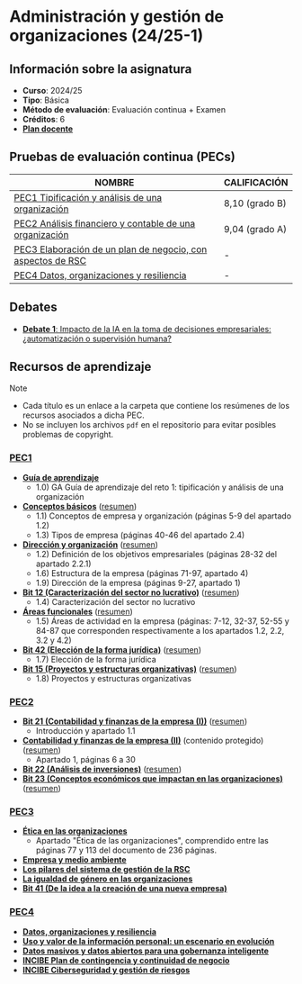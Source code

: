 # Administración y gestión de organizaciones (24/25-1)

## Información sobre la asignatura

- **Curso**: 2024/25
- **Tipo**: Básica
- **Método de evaluación**: Evaluación continua + Examen
- **Créditos**: 6
- [**Plan docente**](https://cv.uoc.edu/tren/trenacc/web/GAT_EXP.PLANDOCENTE?any_academico=20241&cod_asignatura=75.556&idioma=CAS&pagina=PD_PREV_PORTAL)

## Pruebas de evaluación continua (PECs)

| NOMBRE                                                              | CALIFICACIÓN   |
|---------------------------------------------------------------------|----------------|
| [PEC1 Tipificación y análisis de una organización](PEC1)            | 8,10 (grado B) |
| [PEC2 Análisis financiero y contable de una organización](PEC2)     | 9,04 (grado A) |
| [PEC3 Elaboración de un plan de negocio, con aspectos de RSC](PEC3) | -              |
| [PEC4 Datos, organizaciones y resiliencia](PEC4)                    | -              |

## Debates

- [**Debate 1**: Impacto de la IA en la toma de decisiones empresariales: ¿automatización o supervisión humana?](Debate1)

## Recursos de aprendizaje

>[!NOTE]
>- Cada título es un enlace a la carpeta que contiene los resúmenes de los recursos asociados a dicha PEC.
>- No se incluyen los archivos `pdf` en el repositorio para evitar posibles problemas de copyright.

### [PEC1](./PEC1/Recursos)

- [**Guía de aprendizaje**](https://materials.campus.uoc.edu/daisy/Materials/PID_00295192/pdf/PID_00295192.pdf)
	- 1.0) GA Guía de aprendizaje del reto 1: tipificación y análisis de una organización
- [**Conceptos básicos**](https://materials.campus.uoc.edu/daisy/Materials/PID_00200485/pdf/PID_00200479.pdf) ([resumen](https://github.com/HenestrosaDev/uoc-ingenieria-informatica/blob/main/Administraci%C3%B3n%20y%20gesti%C3%B3n%20de%20organizaciones/PEC1/Recursos/Conceptos%20b%C3%A1sicos%20(resumen%20para%20PEC1).md))
	- 1.1) Conceptos de empresa y organización (páginas 5-9 del apartado 1.2) 
	- 1.3) Tipos de empresa (páginas 40-46 del apartado 2.4)
- [**Dirección y organización**](https://materials.campus.uoc.edu/daisy/Materials/PID_00200484/pdf/PID_00200480.pdf) ([resumen](https://github.com/HenestrosaDev/uoc-ingenieria-informatica/blob/main/Administraci%C3%B3n%20y%20gesti%C3%B3n%20de%20organizaciones/PEC1/Recursos/Direcci%C3%B3n%20y%20organizaci%C3%B3n%20(resumen%20para%20PEC1).md))
	- 1.2) Definición de los objetivos empresariales (páginas 28-32 del apartado 2.2.1)
	- 1.6) Estructura de la empresa (páginas 71-97, apartado 4)
	- 1.9) Dirección de la empresa (páginas 9-27, apartado 1)
- [**Bit 12 (Caracterización del sector no lucrativo)**](https://campus.uoc.edu/autors/MostraPDFMaterialAction.do?id=151490&hash=48756e1f2d49fa4d05082a71834690de5a91a74a9e582e1d1a843bb63440cc51) ([resumen](https://github.com/HenestrosaDev/uoc-ingenieria-informatica/blob/main/Administraci%C3%B3n%20y%20gesti%C3%B3n%20de%20organizaciones/PEC1/Recursos/Bit%2012%20(caracterizaci%C3%B3n%20del%20sector%20no%20lucrativo)%20(resumen).md))
	- 1.4) Caracterización del sector no lucrativo
- [**Áreas funcionales**](https://materials.campus.uoc.edu/daisy/Materials/PID_00200486/pdf/PID_00200478.pdf) ([resumen](https://github.com/HenestrosaDev/uoc-ingenieria-informatica/blob/main/Administraci%C3%B3n%20y%20gesti%C3%B3n%20de%20organizaciones/PEC1/Recursos/%C3%81reas%20funcionales%20(recursos%20humanos)%20(resumen%20para%20PEC1).md))
	- 1.5) Áreas de actividad en la empresa (páginas: 7-12, 32-37, 52-55 y 84-87 que corresponden respectivamente a los apartados 1.2, 2.2, 3.2 y 4.2)
- [**Bit 42 (Elección de la forma jurídica)**](https://campus.uoc.edu/autors/MostraPDFMaterialAction.do?id=263175&hash=889f6bf2bacd51622901535a21aafe91d1eab521c9bcf0040fc4e03354eb14c8) ([resumen](https://github.com/HenestrosaDev/uoc-ingenieria-informatica/blob/main/Administraci%C3%B3n%20y%20gesti%C3%B3n%20de%20organizaciones/PEC1/Recursos/Bit%2042%20(elecci%C3%B3n%20de%20la%20forma%20jur%C3%ADdica)%20(resumen).md))
	- 1.7) Elección de la forma jurídica
- [**Bit 15 (Proyectos y estructuras organizativas)**](https://campus.uoc.edu/autors/MostraPDFMaterialAction.do?id=151497&hash=1c1d4b91d5b3515fa3cb83ca2e2d84d43fa76da4531b65378a46896bbff3c249) ([resumen](https://github.com/HenestrosaDev/uoc-ingenieria-informatica/blob/main/Administraci%C3%B3n%20y%20gesti%C3%B3n%20de%20organizaciones/PEC1/Recursos/Bit%2015%20(proyectos%20y%20estructuras%20organizativas)%20(resumen).md))
	- 1.8) Proyectos y estructuras organizativas

### [PEC2](./PEC2/Recursos)

- [**Bit 21 (Contabilidad y finanzas de la empresa (I))**](http://cvapp.uoc.edu/autors/MostraPDFMaterialAction.do?id=263179&hash=1a0968aafeee5f7362c6a75eff9e5f2d44dad0c2f5ebe3e293116b24e5762337) ([resumen](https://github.com/HenestrosaDev/uoc-ingenieria-informatica/blob/main/Administraci%C3%B3n%20y%20gesti%C3%B3n%20de%20organizaciones/PEC2/Recursos/Bit%2021%20(Contabilidad%20y%20finanzas%20de%20la%20empresa%20(I))%20(resumen).md))
	- Introducción y apartado 1.1
- [**Contabilidad y finanzas de la empresa (II)**](https://protected-content.ftp.uoc.edu/biblioteca/prestatgeries/05556_75556/90521.pdf) (contenido protegido) ([resumen](https://github.com/HenestrosaDev/uoc-ingenieria-informatica/blob/main/Administraci%C3%B3n%20y%20gesti%C3%B3n%20de%20organizaciones/PEC2/Recursos/Contabilidad%20y%20finanzas%20de%20la%20empresa%20(II)%20(resumen).md))
	- Apartado 1, páginas 6 a 30
- [**Bit 22 (Análisis de inversiones)**](http://cvapp.uoc.edu/autors/MostraPDFMaterialAction.do?id=263181&hash=4c5f222055ec6ceb4523f0adfd2afc2cba2d41ca2646c41001d81e2e49cbe412) ([resumen](https://github.com/HenestrosaDev/uoc-ingenieria-informatica/blob/main/Administraci%C3%B3n%20y%20gesti%C3%B3n%20de%20organizaciones/PEC2/Recursos/Bit%2022%20(An%C3%A1lisis%20de%20inversiones)%20(resumen).md))
- [**Bit 23 (Conceptos económicos que impactan en las organizaciones)**](http://cvapp.uoc.edu/autors/MostraPDFMaterialAction.do?id=151500&hash=3fd646fe78d6cf5866ce7b47c92856d23aa9806cbf020d714dbc127b18408898) ([resumen](https://github.com/HenestrosaDev/uoc-ingenieria-informatica/blob/main/Administraci%C3%B3n%20y%20gesti%C3%B3n%20de%20organizaciones/PEC2/Recursos/Bit%2023%20(Conceptos%20econ%C3%B3micos%20que%20impactan%20en%20las%20organizaciones)%20(resumen).md))

### [PEC3](./PEC3/Recursos)

- [**Ética en las organizaciones**](https://materials.campus.uoc.edu/cdocent/IP05_79056_00955.pdf)
	- Apartado "Ética de las organizaciones", comprendido entre las páginas 77 y 113 del documento de 236 páginas.
- [**Empresa y medio ambiente**](https://materials.campus.uoc.edu/daisy/Materials/PID_00263792/pdf/PID_00263792.pdf)
- [**Los pilares del sistema de gestión de la RSC**](https://materials.campus.uoc.edu/daisy/Materials/PID_00253408/pdf/PID_00253408.pdf)
- [**La igualdad de género en las organizaciones**](https://materials.campus.uoc.edu/daisy/Materials/PID_00280846/pdf/PID_00280846.pdf)
- [**Bit 41 (De la idea a la creación de una nueva empresa)**](http://cvapp.uoc.edu/autors/MostraPDFMaterialAction.do?id=263174&hash=1acd7edb24ed9e3ac4d09181d2953c5d042d75b712b3c2fccdfbfe33c0a9eb2d)

### [PEC4](./PEC4/Recursos)

- [**Datos, organizaciones y resiliencia**](https://materials.campus.uoc.edu/daisy/Materials/PID_00278516/pdf/PID_00278516.pdf)
- [**Uso y valor de la información personal: un escenario en evolución**](https://dialnet.unirioja.es/servlet/articulo?codigo=6307843)
- [**Datos masivos y datos abiertos para una gobernanza inteligente**](https://dialnet.unirioja.es/servlet/articulo?codigo=6566268)
- [**INCIBE Plan de contingencia y continuidad de negocio**](https://www.incibe.es/empresas/que-te-interesa/plan-contingencia-continuidad-negocio)
- [**INCIBE Ciberseguridad y gestión de riesgos**](https://www.incibe.es/sites/default/files/contenidos/guias/doc/guia_ciberseguridad_gestion_riesgos_metad.pdf)